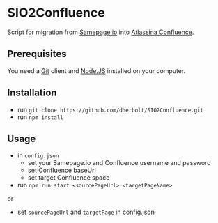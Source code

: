 # SIO2Confluence
Script for migration from [Samepage.io](https://samepage.io) into [Atlassina Confluence](https://www.atlassian.com/software/confluence).

## Prerequisites
You need a [Git](https://git-scm.com/downloads) client and [Node.JS](https://nodejs.org/en/download/) installed on your computer.

## Installation
- run `git clone https://github.com/dherbolt/SIO2Confluence.git`
- run `npm install`

## Usage
- in `config.json`
  - set your Samepage.io and Confluence username and password
  - set Confluence baseUrl
  - set target Confluence space
- run `npm run start <sourcePageUrl> <targetPageName>`

or
- set `sourcePageUrl` and `targetPage` in config.json
